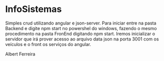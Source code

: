 # InfoSistemas
Simples crud utilizando angular e json-server.
Para iniciar entre na pasta Backend e digite npm start no powershel do windows, fazendo o mesmo procedimento na pasta FronEnd digitando npm start. Iremos inicializar o servidor que irá prover acesso ao arquivo data json na porta 3001 com os veículos e o front os serviços do angular.

Albert Ferreira
